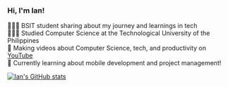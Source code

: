 ### Hi, I'm Ian!

👩🏻‍💻 BSIT student sharing about my journey and learnings in tech<br/>
👩🏻‍🎓 Studied Computer Science at the Technological University of the Philippines<br/>
🎨 Making videos about Computer Science, tech, and productivity on [YouTube](https://www.youtube.com/c/MagdelineHuang)<br/>
💭 Currently learning about mobile development and project management!<br/>

<!-- GitHub stats from https://github.com/anuraghazra/github-readme-stats -->
[![Ian's GitHub stats](https://github-readme-stats.vercel.app/api?username=theIanCalica&show_icons=true&theme=radical&hide_rank=false)](https://github.com/anuraghazra/github-readme-stats)
